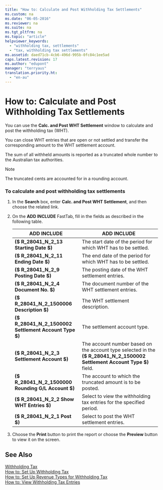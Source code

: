 ```yaml
---
title: "How to: Calculate and Post Withholding Tax Settlements"
ms.custom: na
ms.date: "06-05-2016"
ms.reviewer: na
ms.suite: na
ms.tgt_pltfrm: na
ms.topic: "article"
helpviewer_keywords: 
  - "withholding tax, settlements"
  - "tax, withholding tax settlements"
ms.assetid: daed71cb-4cb6-496d-995b-0fc84c1ee5ad
caps.latest.revision: 17
ms.author: "edupont"
manager: "terryaus"
translation.priority.ht: 
  - "en-au"
---
```

# How to: Calculate and Post Withholding Tax Settlements
You can use the **Calc. and Post WHT Settlement** window to calculate and post the withholding tax \(WHT\).  
  
 You can close WHT entries that are open or not settled and transfer the corresponding amount to the WHT settlement account.  
  
 The sum of all withheld amounts is reported as a truncated whole number to the Australian tax authorities.  
  
> [!NOTE]  
>  The truncated cents are accounted for in a rounding account.  
  
### To calculate and post withholding tax settlements  
  
1.  In the **Search** box, enter **Calc. and Post WHT Settlement**, and then choose the related link.  
  
2.  On the **ADD INCLUDE<!--[!INCLUDE[bp_optionsheading](../../DesignAndEngineering/includes/bp_optionsheading_md.md)]-->** FastTab, fill in the fields as described in the following table.  
  
    |ADD INCLUDE<!--[!INCLUDE[bp_tablefield](../../ApplicationDesign/includes/bp_tablefield_md.md)]-->|ADD INCLUDE<!--[!INCLUDE[bp_tabledescription](../../ApplicationDesign/includes/bp_tabledescription_md.md)]-->|  
    |---------------------------------|---------------------------------------|  
    |**\($ R\_28041\_N\_2\_13 Starting Date $\)**|The start date of the period for which WHT has to be settled.|  
    |**\($ R\_28041\_N\_2\_11 Ending Date $\)**|The end date of the period for which WHT has to be settled.|  
    |**\($ R\_28041\_N\_2\_9 Posting Date $\)**|The posting date of the WHT settlement entries.|  
    |**\($ R\_28041\_N\_2\_4 Document No. $\)**|The document number of the WHT settlement entries.|  
    |**\($ R\_28041\_N\_2\_1500006 Description $\)**|The WHT settlement description.|  
    |**\($ R\_28041\_N\_2\_1500002 Settlement Account Type $\)**|The settlement account type.|  
    |**\($ R\_28041\_N\_2\_3 Settlement Account $\)**|The account number based on the account type selected in the **\($ R\_28041\_N\_2\_1500002 Settlement Account Type $\)** field.|  
    |**\($ R\_28041\_N\_2\_1500000 Rounding G\/L Account $\)**|The account to which the truncated amount is to be posted.|  
    |**\($ R\_28041\_N\_2\_2 Show WHT Entries $\)**|Select to view the withholding tax entries for the specified period.|  
    |**\($ R\_28041\_N\_2\_1 Post $\)**|Select to post the WHT settlement entries.|  
  
3.  Choose the **Print** button to print the report or choose the **Preview** button to view it on the screen.  
  
## See Also  
 [Withholding Tax](../../LocalFunctionalityForMicrosoftDynamicsNav2016/Australia/withholding-tax.md)   
 [How to: Set Up Withholding Tax](../../LocalFunctionalityForMicrosoftDynamicsNav2016/Australia/how-to-set-up-withholding-tax.md)   
 [How to: Set Up Revenue Types for Withholding Tax](../../LocalFunctionalityForMicrosoftDynamicsNav2016/Australia/how-to-set-up-revenue-types-for-withholding-tax.md)   
 [How to: View Withholding Tax Entries](../../LocalFunctionalityForMicrosoftDynamicsNav2016/Australia/how-to-view-withholding-tax-entries.md)